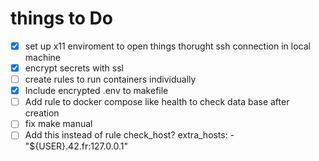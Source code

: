 # things to Do
- [x] set up x11 enviroment to open things thorught ssh connection in local machine
- [x] encrypt secrets with ssl
- [ ] create rules to run containers individually
- [x] Include encrypted .env to makefile 
- [ ] Add rule to docker compose like health to check data base after creation
- [ ] fix make manual
- [ ] Add this instead of rule check_host?
	extra_hosts:
      - "${USER}.42.fr:127.0.0.1"